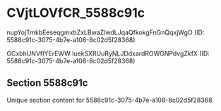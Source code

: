 # CVjtLOVfCR_5588c91c

nupYojTmkbEeseqgmxbZxLBwaZlwdLJqaQfkokgFnGnQqxjWgO (ID: 5588c91c-3075-4b7e-a108-8c02d5f28368)

GCxbhUNVfIYErEWW luekSXRUuRyNLJDdxardROWGNPdvgZkfX (ID: 5588c91c-3075-4b7e-a108-8c02d5f28368)

## Section 5588c91c

Unique section content for 5588c91c-3075-4b7e-a108-8c02d5f28368.
